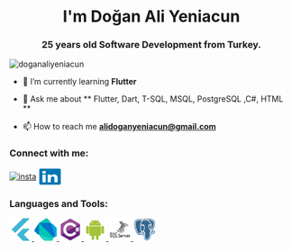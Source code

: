 
<!---
fofofeng/fofofeng is a ✨ special ✨ repository because its `README.md` (this file) appears on your GitHub profile.
You can click the Preview link to take a look at your changes.
--->
<h1 align="center"> I'm Doğan Ali Yeniacun</h1>
<h3 align="center">25 years old Software Development from Turkey.</h3>

<p align="left"> <img src="https://komarev.com/ghpvc/?username=doganaliyeniacun&label=Total%20view&color=08fd7e&style=flat" alt="doganaliyeniacun" /> </p>


- 🌱 I’m currently learning **Flutter**

- 💬 Ask me about ** Flutter, Dart, T-SQL, MSQL, PostgreSQL ,C#, HTML **

- 📫 How to reach me **alidoganyeniacun@gmail.com**

<h3 align="left">Connect with me:</h3>
<p align="left">
<a href="https://instagram.com/doganali07" target="blank"><img align="center" src="https://raw.githubusercontent.com/rahuldkjain/github-profile-readme-generator/master/src/images/icons/Social/instagram.svg" alt="insta" height="30" width="40" /></a>
  <a href="https://www.linkedin.com/in/doğan-ali-yeniacun-63a772190/" target="blank"><img align="center" src="https://raw.githubusercontent.com/devicons/devicon/master/icons/linkedin/linkedin-original.svg" alt="in" height="30" width="40" /></a>
</p>

<h3 align="left">Languages and Tools:</h3>
<p align="left"> <a href="https://getbootstrap.com" target="_blank"> <img src="https://raw.githubusercontent.com/devicons/devicon/master/icons/flutter/flutter-plain.svg" alt="flutter" width="40" height="40"/> </a>  <a href="https://getbootstrap.com" target="_blank"> <img src="https://raw.githubusercontent.com/devicons/devicon/master/icons/dart/dart-original.svg" alt="dart" width="40" height="40"/> </a>  <a href="https://www.w3schools.com/cs/" target="_blank"> <img src="https://raw.githubusercontent.com/devicons/devicon/master/icons/csharp/csharp-original.svg" alt="csharp" width="40" height="40"/> </a> <a href="https://www.w3schools.com/cs/" target="_blank"> <img src="https://raw.githubusercontent.com/devicons/devicon/master/icons/android/android-plain.svg" alt="android" width="40" height="40"/> </a> <a href="https://www.w3schools.com/cs/" target="_blank"> <img src="https://raw.githubusercontent.com/devicons/devicon/master/icons/microsoftsqlserver/microsoftsqlserver-plain-wordmark.svg" alt="sql" width="40" height="40"/> </a> <a href="https://www.w3schools.com/cs/" target="_blank"> <img src="https://raw.githubusercontent.com/devicons/devicon/master/icons/postgresql/postgresql-plain.svg" alt="p-sql" width="40" height="40"/> </a>  </p>

<br>
